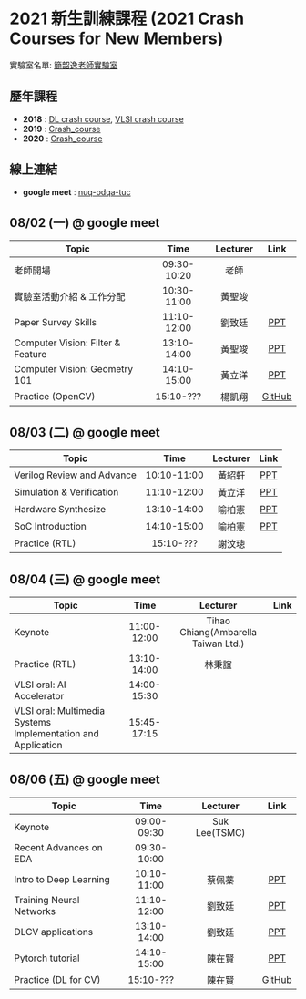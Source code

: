 # 2021 新生訓練課程 (2021 Crash Courses for New Members)
實驗室名單:
[簡韶逸老師實驗室](http://media.ee.ntu.edu.tw/)

## 歷年課程

+ **2018** : [DL crash course](./2018/2018_DL_Crash_Course.md), [VLSI crash course](./2018/2018_VLSI_Crash_Course.md)
+ **2019** : [Crash_course](./2019/README.md)
+ **2020** : [Crash_course](./2020/README.md)

## 線上連結
+ **google meet** : [nuq-odqa-tuc](https://meet.google.com/nuq-odqa-tuc)

## 08/02 (一) @ google meet
|Topic|Time|Lecturer|Link|
|---|:---:|:---:|:---:|
|老師開場|09:30-10:20|老師| |
|實驗室活動介紹 & 工作分配|10:30-11:00|黃聖竣| |
|Paper Survey Skills|11:10-12:00|劉致廷|[PPT](http://media.ee.ntu.edu.tw/crash_course/2021/paper_survey_skills_2021.pptx)|
|Computer Vision: Filter & Feature|13:10-14:00|黃聖竣|[PPT](http://media.ee.ntu.edu.tw/crash_course/2021/cv_filter_feature.pptx)|
|Computer Vision: Geometry 101|14:10-15:00|黃立洋|[PPT](http://media.ee.ntu.edu.tw/crash_course/2021/cv_geometry.pptx)|
|Practice (OpenCV)|15:10-???|楊凱翔|[GitHub](https://github.com/mediaic/Python_OpenCV_Lab)|

## 08/03 (二) @ google meet
|Topic|Time|Lecturer|Link|
|---|:---:|:---:|:---:|
|Verilog Review and Advance|10:10-11:00|黃紹軒|[PPT](http://media.ee.ntu.edu.tw/crash_course/2021/2021_hardware_basic.pptx)|
|Simulation & Verification|11:10-12:00|黃立洋|[PPT](http://media.ee.ntu.edu.tw/crash_course/2021/rtl_verification.pptx)|
|Hardware Synthesize|13:10-14:00|喻柏憲|[PPT](http://media.ee.ntu.edu.tw/crash_course/2021/Synthesis_2021.pptx)|
|SoC Introduction|14:10-15:00|喻柏憲|[PPT](http://media.ee.ntu.edu.tw/crash_course/2021/SOC_Introduction_2021.pptx)|
|Practice (RTL)|15:10-???|謝汶璁| |



## 08/04 (三) @ google meet
|Topic|Time|Lecturer|Link|
|---|:---:|:---:|:---:|
|Keynote|11:00-12:00|Tihao Chiang(Ambarella Taiwan Ltd.)| |
|Practice (RTL)|13:10-14:00|林秉誼| |
|VLSI oral: AI Accelerator |14:00-15:30| | |
|VLSI oral: Multimedia Systems Implementation and Application |15:45-17:15| | |

## 08/06 (五) @ google meet
|Topic|Time|Lecturer|Link|
|---|:---:|:---:|:---:|
|Keynote|09:00-09:30|Suk Lee(TSMC)| |
|Recent Advances on EDA|09:30-10:00| | |
|Intro to Deep Learning|10:10-11:00|蔡佩蓁|[PPT](http://media.ee.ntu.edu.tw/crash_course/2021/2021_Intro_DL.pptx)|
|Training Neural Networks|11:10-12:00|劉致廷|[PPT](http://media.ee.ntu.edu.tw/crash_course/2021/training_tips.pptx)|
|DLCV applications|13:10-14:00|劉致廷|[PPT](http://media.ee.ntu.edu.tw/crash_course/2021/DLCV.pptx)|
|Pytorch tutorial|14:10-15:00|陳在賢|[PPT](http://media.ee.ntu.edu.tw/crash_course/2021/PyTorch_Tutorial.pptx)|
|Practice (DL for CV)|15:10-???|陳在賢|[GitHub](https://github.com/mediaic/DL_Practice)|

